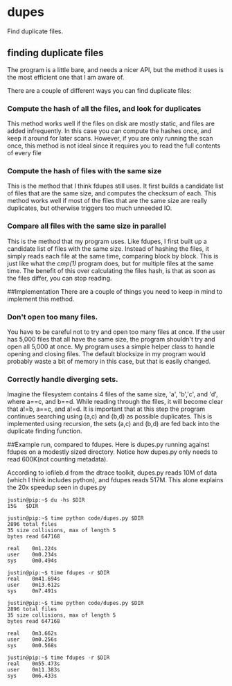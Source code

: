 dupes
=====

Find duplicate files.

## finding duplicate files

The program is a little bare, and needs a nicer API, but the method it uses is
the most efficient one that I am aware of.

There are a couple of different ways you can find duplicate files:

### Compute the hash of all the files, and look for duplicates
This method works well if the files on disk are mostly static, and files are
added infrequently.  In this case you can compute the hashes once, and keep it
around for later scans.  However, if you are only running the scan once, this
method is not ideal since it requires you to read the full contents of every
file 

### Compute the hash of files with the same size
This is the method that I think fdupes still uses. It first builds a candidate
list of files that are the same size, and computes the checksum of each.  This
method works well if most of the files that are the same size are really
duplicates, but otherwise triggers too much unneeded IO.

### Compare all files with the same size in parallel
This is the method that my program uses.  Like fdupes, I first built up a
candidate list of files with the same size. Instead of hashing the files,
it simply reads each file at the same time, comparing block by block.
This is just like what the *cmp(1)* program does, but for multiple files at the
same time.  The benefit of this over calculating the files hash, is that
as soon as the files differ, you can stop reading.

##Implementation
There are a couple of things you need to keep in mind to implement this method.

### Don't open too many files.
You have to be careful not to try and open too many files at once.  If the user
has 5,000 files that all have the same size, the program shouldn't try and open
all 5,000 at once.  My program uses a simple helper class to handle opening and
closing files.  The default blocksize in my program would probably waste a bit
of memory in this case, but that is easily changed.

### Correctly handle diverging sets.
Imagine the filesystem contains 4 files of the same size, 'a', 'b','c', and 'd',
where a==c, and b==d.  While reading through the files, it will become clear
that a!=b, a==c, and a!=d.  It is important that at this step the program
continues searching using (a,c) and (b,d) as possible duplicates.  This is
implemented using recursion, the sets (a,c) and (b,d) are fed back into the
duplicate finding function.


##Example run, compared to fdupes.
Here is dupes.py running against fdupes on a modestly sized directory.
Notice how dupes.py only needs to read 600K(not counting metadata).

According to iofileb.d from the dtrace toolkit, dupes.py reads 10M of data (which
I think includes python), and fdupes reads 517M.  This alone explains the 20x speedup
seen in dupes.py

    justin@pip:~$ du -hs $DIR
    15G   $DIR

    justin@pip:~$ time python code/dupes.py $DIR
    2896 total files
    35 size collisions, max of length 5
    bytes read 647168

    real    0m1.224s
    user    0m0.234s
    sys     0m0.494s

    justin@pip:~$ time fdupes -r $DIR
    real    0m41.694s
    user    0m13.612s
    sys     0m7.491s

    justin@pip:~$ time python code/dupes.py $DIR
    2896 total files
    35 size collisions, max of length 5
    bytes read 647168

    real    0m3.662s
    user    0m0.256s
    sys     0m0.568s

    justin@pip:~$ time fdupes -r $DIR
    real    0m55.473s
    user    0m11.383s
    sys     0m6.433s
